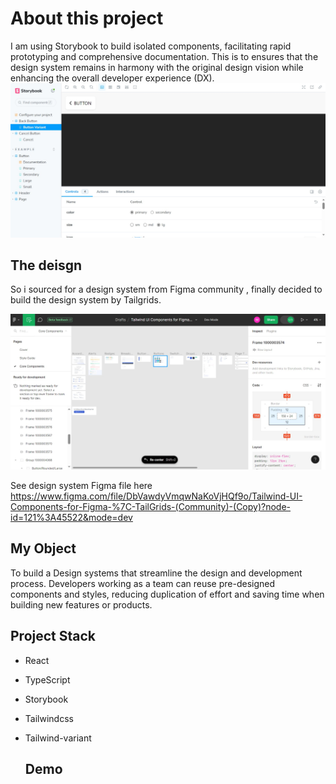 # About this project
I am using Storybook to build isolated components, facilitating rapid prototyping and comprehensive documentation. This is to  ensures that the design system remains in harmony with the original design vision while enhancing the overall developer experience (DX).
![Screenshot](https://github.com/lamodots/TailgridsUIComponents/blob/main/Web%20capture_6-9-2023_163458_localhost.jpeg)

## The deisgn
So i sourced for a design system from Figma community , finally decided to build the design system by Tailgrids.

![](https://github.com/lamodots/TailgridsUIComponents/blob/main/public/Web%20capture_6-9-2023_1704_www.figma.com.jpeg)

See design system Figma file here https://www.figma.com/file/DbVawdyVmqwNaKoVjHQf9o/Tailwind-UI-Components-for-Figma-%7C-TailGrids-(Community)-(Copy)?node-id=121%3A45522&mode=dev

## My Object
To build a Design systems that streamline the design and development process. Developers working as a team can reuse pre-designed components and styles, reducing duplication of effort and saving time when building new features or products.

## Project Stack
- React
- TypeScript
- Storybook
- Tailwindcss
- Tailwind-variant

  ## Demo

